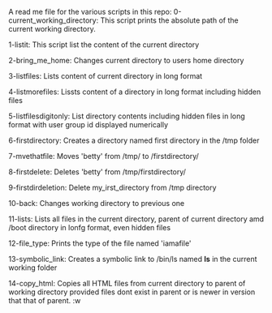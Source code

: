 A read me file for the various scripts in this repo:
0-current_working_directory: This script prints the absolute path of the current working directory.

1-listit: This script list the content of the current directory

2-bring_me_home: Changes current directory to users home directory

3-listfiles: Lists content of current directory in long format

4-listmorefiles: Lissts content of a directory in long format including hidden files

5-listfilesdigitonly: List directory contents including hidden files in long format with user group id displayed numerically

6-firstdirectory: Creates a directory named first directory in the /tmp folder

7-mvethatfile: Moves 'betty' from /tmp/ to /firstdirectory/

8-firstdelete: Deletes 'betty' from /tmp/firstdirectory/

9-firstdirdeletion: Delete my_irst_directory from /tmp directory

10-back: Changes working directory to previous one

11-lists: Lists all files in the current directory, parent of current directory amd /boot directory in lonfg format, even hidden files

12-file_type: Prints the type of the file named 'iamafile'

13-symbolic_link: Creates a symbolic link to /bin/ls named __ls__ in the current working folder

14-copy_html: Copies all HTML files from current directory to parent of working directory provided files dont exist in parent or is newer in version that that of parent. :w

